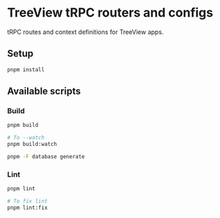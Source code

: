 # TreeView tRPC routers and configs

tRPC routes and context definitions for TreeView apps.

## Setup

```bash
pnpm install
```

## Available scripts

### Build

```bash
pnpm build

# To --watch
pnpm build:watch
```

```bash
pnpm -F database generate
```

### Lint

```bash
pnpm lint

# To fix lint
pnpm lint:fix
```
